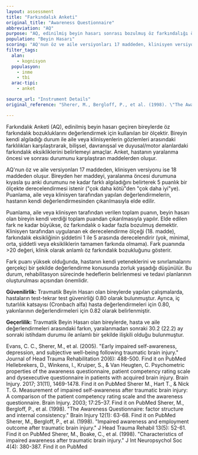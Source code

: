 ```yaml
---
layout: assessment
title: "Farkındalık Anketi"
original_title: "Awareness Questionnaire"
abbreviation: "AQ"
purpose: "AQ, edinilmiş beyin hasarı sonrası bozulmuş öz farkındalığı ölçer."
population: "Beyin Hasarı"
scoring: "AQ'nun öz ve aile versiyonları 17 maddeden, klinisyen versiyonu ise 18 maddeden oluşur. Her madde, yaralanma öncesi ve sonrası karşılaştırılarak 5 puanlık bir ölçekte \"çok daha kötü\"den \"çok daha iyi\"ye kadar derecelendirilir. 3 puan, yaralanma öncesiyle \"yaklaşık olarak aynı\"dır. Puanlama, aile veya klinisyen puanlarının, beyin hasarı olan kişi tarafından tamamlanan öz değerlendirme puanlarından çıkarılmasıyla yapılır. Daha büyük bir fark, daha fazla bozulmayı gösterir. Ek klinisyen derecelendirme ölçeği (madde 18) için puanlama, farkındalık eksikliğinin şiddetinin 1-5 derecelendirmesidir (yok, minimal, orta, şiddetli veya eksikliklerin tamamen farkında olmama)."
filter_tags:
  alan:
    - kognisyon
  populasyon:
    - inme
    - tbi
  arac-tipi:
    - anket

source_url: "Instrument Details"
original_reference: "Sherer, M., Bergloff, P., et al. (1998). \"The Awareness Questionnaire: factor structure and internal consistency.\" Brain Injury 12(1): 63-68."

---
```



Farkındalık Anketi (AQ), edinilmiş beyin hasarı geçiren bireylerde öz farkındalık bozukluklarını değerlendirmek için kullanılan bir ölçektir. Bireyin kendi algıladığı durum ile aile veya klinisyenlerin gözlemleri arasındaki farklılıkları karşılaştırarak, bilişsel, davranışsal ve duyusal/motor alanlardaki farkındalık eksikliklerini belirlemeyi amaçlar. Anket, hastanın yaralanma öncesi ve sonrası durumunu karşılaştıran maddelerden oluşur.


AQ'nun öz ve aile versiyonları 17 maddeden, klinisyen versiyonu ise 18 maddeden oluşur. Bireyden her maddeyi, yaralanma öncesi durumuna kıyasla şu anki durumunu ne kadar farklı algıladığını belirterek 5 puanlık bir ölçekte derecelendirmesi istenir ("çok daha kötü"den "çok daha iyi"ye). Puanlama, aile veya klinisyen tarafından yapılan değerlendirmelerin, hastanın kendi değerlendirmesinden çıkarılmasıyla elde edilir.


Puanlama, aile veya klinisyen tarafından verilen toplam puanın, beyin hasarı olan bireyin kendi verdiği toplam puandan çıkarılmasıyla yapılır. Elde edilen fark ne kadar büyükse, öz farkındalık o kadar fazla bozulmuş demektir. Klinisyen tarafından uygulanan ek derecelendirme ölçeği (18. madde), farkındalık eksikliğinin şiddetini 1 ile 5 arasında derecelendirir (yok, minimal, orta, şiddetli veya eksikliklerin tamamen farkında olmama). Fark puanında >20 değeri, klinik olarak anlamlı öz farkındalık bozukluğunu gösterir.


Fark puanı yüksek olduğunda, hastanın kendi yeteneklerini ve sınırlamalarını gerçekçi bir şekilde değerlendirme konusunda zorluk yaşadığı düşünülür. Bu durum, rehabilitasyon sürecinde hedeflerin belirlenmesi ve tedavi planlarının oluşturulması açısından önemlidir.


**Güvenilirlik:** Travmatik Beyin Hasarı olan bireylerde yapılan çalışmalarda, hastaların test-tekrar test güvenirliği 0.80 olarak bulunmuştur. Ayrıca, iç tutarlılık katsayısı (Cronbach alfa) hasta değerlendirmeleri için 0.80, yakınlarının değerlendirmeleri için 0.82 olarak belirlenmiştir.

**Geçerlilik:** Travmatik Beyin Hasarı olan bireylerde, hasta ve aile değerlendirmeleri arasındaki farkın, yaralanmadan sonraki 30.2 (22.2) ay sonraki istihdam durumu ile anlamlı bir şekilde ilişkili olduğu bulunmuştur.


Evans, C. C., Sherer, M., et al. (2005). "Early impaired self-awareness, depression, and subjective well-being following traumatic brain injury." Journal of Head Trauma Rehabilitation 20(6): 488-500.
Find it on PubMed
Hellebrekers, D., Winkens, I., Kruiper, S., & Van Heugten, C. Psychometric properties of the awareness questionnaire, patient competency rating scale and dysexecutive questionnaire in patients with acquired brain injury. Brain Injury. 2017; 31(11), 1469-1478.
Find it on PubMed
Sherer M., Hart T., & Nick T. G. Measurement of impaired self-awareness after traumatic brain injury: A comparison of the patient competency rating scale and the awareness questionnaire. Brain Injury. 2003; 17:25–37.
Find it on PubMed
Sherer, M., Bergloff, P., et al. (1998). "The Awareness Questionnaire: factor structure and internal consistency." Brain Injury 12(1): 63-68.
Find it on PubMed
Sherer, M., Bergloff, P., et al. (1998). "Impaired awareness and employment outcome after traumatic brain injury." J Head Trauma Rehabil 13(5): 52-61.
Find it on PubMed
Sherer, M., Boake, C., et al. (1998). "Characteristics of impaired awareness after traumatic brain injury." J Int Neuropsychol Soc 4(4): 380-387.
Find it on PubMed
```